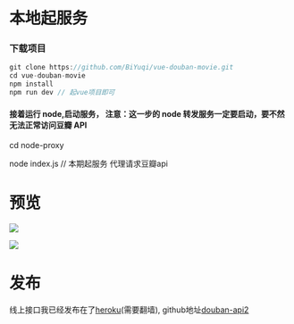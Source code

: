# 本地起服务

### 下载项目
```js
git clone https://github.com/BiYuqi/vue-douban-movie.git
cd vue-douban-movie
npm install
npm run dev // 起vue项目即可
```
#### 接着运行 node,启动服务， 注意：这一步的 node 转发服务一定要启动，要不然无法正常访问豆瓣 API
cd node-proxy

node index.js // 本期起服务 代理请求豆瓣api
# 预览
![](http://oq4hkch8e.bkt.clouddn.com/WX20180628-004834@2x.png)

![](http://oq4hkch8e.bkt.clouddn.com/douban.gif)
# 发布
线上接口我已经发布在了[heroku](https://www.heroku.com/)(需要翻墙), github地址[douban-api2](https://github.com/BiYuqi/douban-api2)
